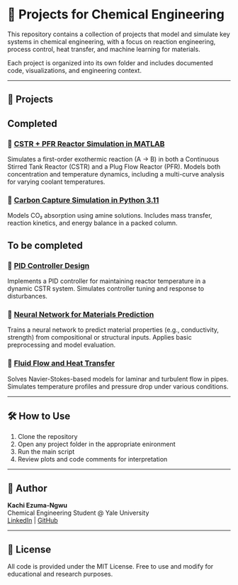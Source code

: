 # 🧪 Projects for Chemical Engineering

This repository contains a collection of projects that model and simulate key systems in chemical engineering, with a focus on reaction engineering, process control, heat transfer, and machine learning for materials.

Each project is organized into its own folder and includes documented code, visualizations, and engineering context.

---

## 📂 Projects

## Completed

### 🔹 [CSTR + PFR Reactor Simulation in MATLAB](./matlab-reactor-sim/)
Simulates a first-order exothermic reaction (A → B) in both a Continuous Stirred Tank Reactor (CSTR) and a Plug Flow Reactor (PFR). Models both concentration and temperature dynamics, including a multi-curve analysis for varying coolant temperatures.

### 🔹 [Carbon Capture Simulation in Python 3.11](./CO2_Capture/)
Models CO₂ absorption using amine solutions. Includes mass transfer, reaction kinetics, and energy balance in a packed column.

## To be completed

### 🔹 [PID Controller Design](./PID_Control/)
Implements a PID controller for maintaining reactor temperature in a dynamic CSTR system. Simulates controller tuning and response to disturbances.

### 🔹 [Neural Network for Materials Prediction](./NN_Materials/)
Trains a neural network to predict material properties (e.g., conductivity, strength) from compositional or structural inputs. Applies basic preprocessing and model evaluation.

### 🔹 [Fluid Flow and Heat Transfer](./Pipe_Flow_HeatTransfer/)
Solves Navier-Stokes-based models for laminar and turbulent flow in pipes. Simulates temperature profiles and pressure drop under various conditions.

---

## 🛠 How to Use

1. Clone the repository  
2. Open any project folder in the appropriate enironment 
3. Run the main script 
4. Review plots and code comments for interpretation

---

## 👤 Author

**Kachi Ezuma-Ngwu**  
Chemical Engineering Student @ Yale University  
[LinkedIn](linkedin.com/in/onyedikachi-ezuma-ngwu-356957299) | [GitHub](https://github.com/kachiezn)

---

## 📎 License

All code is provided under the MIT License. Free to use and modify for educational and research purposes.

